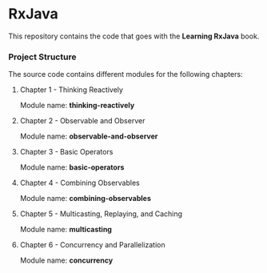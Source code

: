 RxJava
=====================

This repository contains the code that goes with the **Learning RxJava** book.

### Project Structure

The source code contains different modules for the following chapters:

1. Chapter 1 - Thinking Reactively

    Module name: **thinking-reactively**
    
2. Chapter 2 - Observable and Observer

    Module name: **observable-and-observer**

3. Chapter 3 - Basic Operators

    Module name: **basic-operators**
	
4. Chapter 4 - Combining Observables

    Module name: **combining-observables**

5. Chapter 5 - Multicasting, Replaying, and Caching

    Module name: **multicasting**

6. Chapter 6 - Concurrency and Parallelization

    Module name: **concurrency**
